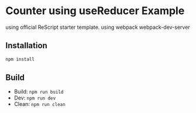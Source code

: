 # Counter using useReducer Example

using official ReScript starter template.
using webpack webpack-dev-server

## Installation

```sh
npm install
```

## Build

- Build: `npm run build`
- Dev: `npm run dev`
- Clean: `npm run clean`

